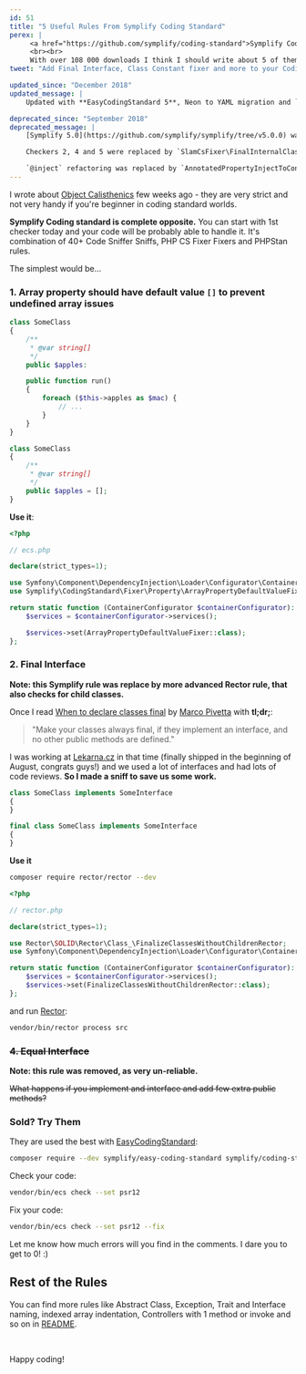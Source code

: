 ```yaml
---
id: 51
title: "5 Useful Rules From Symplify Coding Standard"
perex: |
     <a href="https://github.com/symplify/coding-standard">Symplify Coding Standard</a> was born from Zenify, back from the days I was only Nette programmer. It focuses on <strong>maintainability and clean architecture</strong>. I try to make them simple: <strong>each of them does one job</strong>.
     <br><br>
     With over 108 000 downloads I think I should write about 5 of them you can use in your projects today.
tweet: "Add Final Interface, Class Constant fixer and more to your Coding Standard #php #architecture #php_codesniffer"

updated_since: "December 2018"
updated_message: |
    Updated with **EasyCodingStandard 5**, Neon to YAML migration and `checkers` to `services` migration.

deprecated_since: "September 2018"
deprecated_message: |
    [Symplify 5.0](https://github.com/symplify/symplify/tree/v5.0.0) was released and with that, many checkers were replaced by better ones.

    Checkers 2, 4 and 5 were replaced by `SlamCsFixer\FinalInternalClassFixer` - **class is either final or abstract**.

    `@inject` refactoring was replaced by `AnnotatedPropertyInjectToConstructorInjectionRector` from [Rector](https://github.com/rectorphp/rector).
---
```


I wrote about [Object Calisthenics](/blog/2017/06/26/php-object-calisthenics-rules-made-simple-version-3-0-is-out-now/) few weeks ago - they are very strict and not very handy if you're beginner in coding standard worlds.

**Symplify Coding standard is complete opposite.** You can start with 1st checker today and your code will be probably able to handle it. It's combination of 40+ Code Sniffer Sniffs, PHP CS Fixer Fixers and PHPStan rules.

The simplest would be...

### 1. Array property should have default value `[]` to prevent undefined array issues

<em class="fas fa-lg fa-times text-danger"></em>


```php
class SomeClass
{
    /**
     * @var string[]
     */
    public $apples:

    public function run()
    {
        foreach ($this->apples as $mac) {
            // ...
        }
    }
}
```

<em class="fas fa-lg fa-check text-success"></em>

```php
class SomeClass
{
    /**
     * @var string[]
     */
    public $apples = [];
}
```

**Use it**:

```php
<?php

// ecs.php

declare(strict_types=1);

use Symfony\Component\DependencyInjection\Loader\Configurator\ContainerConfigurator;
use Symplify\CodingStandard\Fixer\Property\ArrayPropertyDefaultValueFixer;

return static function (ContainerConfigurator $containerConfigurator): void {
    $services = $containerConfigurator->services();

    $services->set(ArrayPropertyDefaultValueFixer::class);
};

```

### 2. Final Interface

**Note: this Symplify rule was replace by more advanced Rector rule, that also checks for child classes.**

Once I read [When to declare classes final](https://ocramius.github.io/blog/when-to-declare-classes-final) by [Marco Pivetta](http://ocramius.github.io/) with **tl;dr;**:

<blockquote class="blockquote text-center mt-5 mb-5">
    "Make your classes always final, if they implement an interface, and no other public methods are defined."
</blockquote>

I was working at [Lekarna.cz](https://www.lekarna.cz/) in that time (finally shipped in the beginning of August, congrats guys!) and we used a lot of interfaces and had lots of code reviews. **So I made a sniff to save us some work.**

<em class="fas fa-lg fa-times text-danger"></em>

```php
class SomeClass implements SomeInterface
{
}
```

<em class="fas fa-lg fa-check text-success"></em>

```php
final class SomeClass implements SomeInterface
{
}
```

**Use it**

```bash
composer require rector/rector --dev
```

```php
<?php

// rector.php

declare(strict_types=1);

use Rector\SOLID\Rector\Class_\FinalizeClassesWithoutChildrenRector;
use Symfony\Component\DependencyInjection\Loader\Configurator\ContainerConfigurator;

return static function (ContainerConfigurator $containerConfigurator): void {
    $services = $containerConfigurator->services();
    $services->set(FinalizeClassesWithoutChildrenRector::class);
};
```

and run [Rector](https://github.com/rectorphp/rector):

```bash
vendor/bin/rector process src
```

### ~~4. Equal Interface~~

**Note: this rule was removed, as very un-reliable.**

~~What happens if you implement and interface and add few extra public methods?~~

### Sold? Try Them

They are used the best with [EasyCodingStandard](/blog/2017/08/07/7-new-features-in-easy-coding-standard-22/):

```bash
composer require --dev symplify/easy-coding-standard symplify/coding-standard
```

Check your code:

```bash
vendor/bin/ecs check --set psr12
```

Fix your code:

```bash
vendor/bin/ecs check --set psr12 --fix
```

Let me know how much errors will you find in the comments. I dare you to get to 0! :)

## Rest of the Rules

You can find more rules like Abstract Class, Exception, Trait and Interface naming, indexed array indentation, Controllers with 1 method or invoke and so on in [README](https://github.com/symplify/coding-standard).

<br>

Happy coding!
